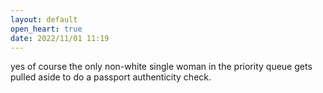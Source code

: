 ```yaml
---
layout: default
open_heart: true
date: 2022/11/01 11:19
---
```


yes of course the only non-white single woman in the priority queue gets pulled aside to do a passport authenticity check.
